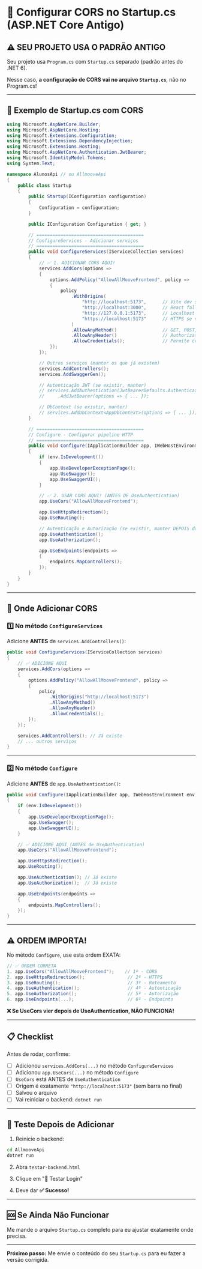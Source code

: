 # 🔧 Configurar CORS no Startup.cs (ASP.NET Core Antigo)

## ⚠️ SEU PROJETO USA O PADRÃO ANTIGO

Seu projeto usa `Program.cs` com `Startup.cs` separado (padrão antes do .NET 6).

Nesse caso, **a configuração de CORS vai no arquivo `Startup.cs`**, não no Program.cs!

---

## 📝 Exemplo de Startup.cs com CORS

```csharp
using Microsoft.AspNetCore.Builder;
using Microsoft.AspNetCore.Hosting;
using Microsoft.Extensions.Configuration;
using Microsoft.Extensions.DependencyInjection;
using Microsoft.Extensions.Hosting;
using Microsoft.AspNetCore.Authentication.JwtBearer;
using Microsoft.IdentityModel.Tokens;
using System.Text;

namespace AlunosApi // ou AllmooveApi
{
    public class Startup
    {
        public Startup(IConfiguration configuration)
        {
            Configuration = configuration;
        }

        public IConfiguration Configuration { get; }

        // ========================================
        // ConfigureServices - Adicionar serviços
        // ========================================
        public void ConfigureServices(IServiceCollection services)
        {
            // ✅ 1. ADICIONAR CORS AQUI!
            services.AddCors(options =>
            {
                options.AddPolicy("AllowAllMooveFrontend", policy =>
                {
                    policy
                        .WithOrigins(
                            "http://localhost:5173",      // Vite dev server
                            "http://localhost:3000",      // React fallback
                            "http://127.0.0.1:5173",      // Localhost alternativo
                            "https://localhost:5173"      // HTTPS se necessário
                        )
                        .AllowAnyMethod()                 // GET, POST, PUT, DELETE
                        .AllowAnyHeader()                 // Authorization, Content-Type
                        .AllowCredentials();              // Permite cookies/auth
                });
            });

            // Outros serviços (manter os que já existem)
            services.AddControllers();
            services.AddSwaggerGen();

            // Autenticação JWT (se existir, manter)
            // services.AddAuthentication(JwtBearerDefaults.AuthenticationScheme)
            //     .AddJwtBearer(options => { ... });

            // DbContext (se existir, manter)
            // services.AddDbContext<AppDbContext>(options => { ... });
        }

        // ========================================
        // Configure - Configurar pipeline HTTP
        // ========================================
        public void Configure(IApplicationBuilder app, IWebHostEnvironment env)
        {
            if (env.IsDevelopment())
            {
                app.UseDeveloperExceptionPage();
                app.UseSwagger();
                app.UseSwaggerUI();
            }

            // ✅ 2. USAR CORS AQUI! (ANTES DE UseAuthentication)
            app.UseCors("AllowAllMooveFrontend");

            app.UseHttpsRedirection();
            app.UseRouting();

            // Autenticação e Autorização (se existir, manter DEPOIS do CORS)
            app.UseAuthentication();
            app.UseAuthorization();

            app.UseEndpoints(endpoints =>
            {
                endpoints.MapControllers();
            });
        }
    }
}
```

---

## 🎯 Onde Adicionar CORS

### 1️⃣ No método **`ConfigureServices`**

Adicione **ANTES** de `services.AddControllers()`:

```csharp
public void ConfigureServices(IServiceCollection services)
{
    // ✅ ADICIONE AQUI
    services.AddCors(options =>
    {
        options.AddPolicy("AllowAllMooveFrontend", policy =>
        {
            policy
                .WithOrigins("http://localhost:5173")
                .AllowAnyMethod()
                .AllowAnyHeader()
                .AllowCredentials();
        });
    });

    services.AddControllers(); // Já existe
    // ... outros serviços
}
```

---

### 2️⃣ No método **`Configure`**

Adicione **ANTES** de `app.UseAuthentication()`:

```csharp
public void Configure(IApplicationBuilder app, IWebHostEnvironment env)
{
    if (env.IsDevelopment())
    {
        app.UseDeveloperExceptionPage();
        app.UseSwagger();
        app.UseSwaggerUI();
    }

    // ✅ ADICIONE AQUI (ANTES de UseAuthentication)
    app.UseCors("AllowAllMooveFrontend");

    app.UseHttpsRedirection();
    app.UseRouting();

    app.UseAuthentication(); // Já existe
    app.UseAuthorization();  // Já existe

    app.UseEndpoints(endpoints =>
    {
        endpoints.MapControllers();
    });
}
```

---

## ⚠️ ORDEM IMPORTA!

No método `Configure`, use esta ordem EXATA:

```csharp
// ✅ ORDEM CORRETA
1. app.UseCors("AllowAllMooveFrontend");    // 1º - CORS
2. app.UseHttpsRedirection();                // 2º - HTTPS
3. app.UseRouting();                         // 3º - Roteamento
4. app.UseAuthentication();                  // 4º - Autenticação
5. app.UseAuthorization();                   // 5º - Autorização
6. app.UseEndpoints(...);                    // 6º - Endpoints
```

**❌ Se UseCors vier depois de UseAuthentication, NÃO FUNCIONA!**

---

## 📋 Checklist

Antes de rodar, confirme:

- [ ] Adicionou `services.AddCors(...)` no método `ConfigureServices`
- [ ] Adicionou `app.UseCors(...)` no método `Configure`
- [ ] `UseCors` está ANTES de `UseAuthentication`
- [ ] Origem é exatamente `"http://localhost:5173"` (sem barra no final)
- [ ] Salvou o arquivo
- [ ] Vai reiniciar o backend: `dotnet run`

---

## 🧪 Teste Depois de Adicionar

1. Reinicie o backend:
```bash
cd AllmooveApi
dotnet run
```

2. Abra `testar-backend.html`

3. Clique em "🔐 Testar Login"

4. Deve dar **✅ Sucesso!**

---

## 🆘 Se Ainda Não Funcionar

Me mande o arquivo `Startup.cs` completo para eu ajustar exatamente onde precisa.

---

**Próximo passo:** Me envie o conteúdo do seu `Startup.cs` para eu fazer a versão corrigida.

